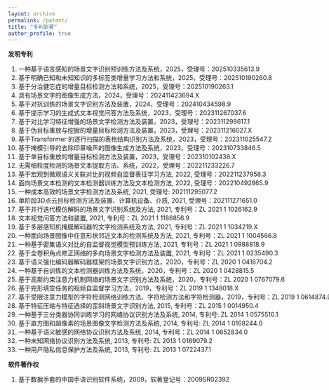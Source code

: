 ```yaml
---
layout: archive
permalink: /patent/
title: "专利软著"
author_profile: true
---
```


<div class="mi-box">
  <div class="mib-c ">
    <p style="text-wrap: wrap;">
      <span style="text-wrap: nowrap;"><strong>发明专利</strong></span>
    </p>
    <p style="text-wrap: wrap;">
      <span style="text-wrap: nowrap;"><strong></strong></span>
    </p>
    <ol style="text-wrap: wrap;">
	    <li><span style="text-wrap: nowrap;">一种基于语言感知的场景文字识别预训练方法及系统，2025，受理号：202510335613.9</span></li>
	    <li><span style="text-wrap: nowrap;">基于明确已知和未知知识的多标签类增量学习方法和系统，2025，受理号：202510190260.8</span></li>
	    <li><span style="text-wrap: nowrap;">基于分治健忘症的增量目标检测方法和系统，2025，受理号：202510190263.1</span></li>
	    <li><span style="text-wrap: nowrap;">具有场景文字的图像生成方法，2024，受理号：202411423694.X</span></li>
	    <li><span style="text-wrap: nowrap;">基于对抗训练的场景文字识别方法及装置，2024，受理号：202410434598.9</span></li>
	    <li><span style="text-wrap: nowrap;">基于提示学习的生成式文本视觉问答方法及系统，2023，受理号：202311267037.6</span></li>
	    <li><span style="text-wrap: nowrap;">基于对比学习特征增强的场景文字检测方法及装置，2023，受理号：202311298617.1</span></li>
	    <li><span style="text-wrap: nowrap;">基于伪目标重放与挖掘的增量目标检测方法及装置，2023，受理号：202311216027.X</span></li>
	    <li><span style="text-wrap: nowrap;">基于Transformer 的逐行扫描的表格结构识别方法及系统，2023，受理号：202311025547.2</span></li>
	    <li><span style="text-wrap: nowrap;">基于掩模引导的去除印章噪声的图像生成方法及系统，2023，受理号：202310733846.5</span></li>
	    <li><span style="text-wrap: nowrap;">基于单目标重放的增量目标检测方法及装置，2023，受理号：202310102438.X</span></li>
	    <li><span style="text-wrap: nowrap;">无需细粒度检测的场景文本提取方法、系统，2022，受理号：202211233226.7</span></li>
	    <li><span style="text-wrap: nowrap;">基于宏观到微观语义关联对比的视频自监督表征学习方法, 2022, 受理号：202211237958.3</span></li>
	    <li><span style="text-wrap: nowrap;">面向场景文本检测的文本检测器训练方法及文本检测方法, 2022, 受理号：202210492865.9</span></li>
	    <li><span style="text-wrap: nowrap;">一种成本高效的场景文字检测方法及系统, 2021, 受理号: 202111295077.2</span></li>
	    <li><span style="text-wrap: nowrap;">单阶段3D点云目标检测方法及装置、计算机设备、介质, 2021, 受理号：202111271651.0</span></li>
	    <li><span style="text-wrap: nowrap;">基于并行迭代模仿解码的场景文字识别系统及方法, 2021, 专利号：ZL 2021 1 1026162.9</span></li>
	    <li><span style="text-wrap: nowrap;">文本视觉问答方法和装置, 2021, 专利号：ZL 2021 1 1186856.9</span></li>
	    <li><span style="text-wrap: nowrap;">基于多层感知机掩膜解码器的文字检测系统及方法, 2021, 专利号：ZL 2021 1 1034219.X</span></li>
	    <li><span style="text-wrap: nowrap;">一种面向场景图像中任意形状邻近文本的检测系统及方法, 2021, 专利号：ZL 2021 1 1004566.8</span></li>
	    <li><span style="text-wrap: nowrap;">一种基于密集语义对比的自监督视觉模型预训练方法, 2021, 专利号：ZL 2021 1 0988818.9</span></li>
	    <li><span style="text-wrap: nowrap;">基于全卷积角点修正网络的多向场景文字检测方法及装置, 2021, 专利号：ZL 2021 1 0235490.3</span></li>
	    <li><span style="text-wrap: nowrap;">基于语义强化编码器解码器框架的场景文字识别方法，2020，专利号：ZL 2020 1 0416704.2</span></li>
	    <li><span style="text-wrap: nowrap;">一种基于自训练的文本检测器训练方法及系统，2020，专利号：ZL 2020 1 0428815.5</span></li>
	    <li><span style="text-wrap: nowrap;">基于高斯约束注意力机制网络的场景文字识别方法及系统，2020，专利号：ZL 2020 1 0767079.6</span></li>
	    <li><span style="text-wrap: nowrap;">基于完形填空任务的视频自监督学习方法，2019，专利号：ZL 2019 1 1348018.X</span></li>
	    <li><span style="text-wrap: nowrap;">基于受限注意力模型的字符检测网络训练方法、字符检测方法和字符检测器，2019，专利号：ZL 2019 1 0614874.9</span></li>
	    <li><span style="text-wrap: nowrap;">基于特征压缩与特征选择的歪斜场景文字识别方法, 2015, 专利号：ZL 2015 1 0014950.4</span></li>
	    <li><span style="text-wrap: nowrap;">一种基于三分类器协同训练学习的网络协议识别方法及系统, 2014, 专利号: ZL 2014 1 0575510.1</span></li>
	    <li><span style="text-wrap: nowrap;">基于直方图和超像素的场景图像文字检测方法及系统, 2014, 专利号: ZL 2014 1 0168244.0</span></li>
	    <li><span style="text-wrap: nowrap;">一种基于语义敏感的网络协议识别方法及系统, 2014, 专利号：ZL 2014 1 0652834.0</span></li>
	    <li><span style="text-wrap: nowrap;">一种未知网络协议识别方法及系统, 2013, 专利号: ZL 2013 1 0189079.2</span></li>
	    <li><span style="text-wrap: nowrap;">一种用户隐私信息保护方法及系统, 2013, 专利号: ZL 2013 1 0722437.1</span></li>
    </ol>
	  <p style="text-wrap: wrap;">
		  <strong style="text-wrap: nowrap;">软件著作权</strong>
	  </p>
	  <ol style="text-wrap: wrap;">
		  <li><p><span style="text-wrap: nowrap;">基于数据手套的中国手语识别软件系统，2009，软著登记号：2009SR02392</span></p></li>
	  </ol>
  </div>
</div>
